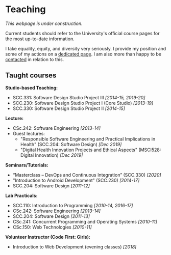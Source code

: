 # Teaching

_This webpage is under construction._

Current students should refer to the University's official course pages for the most up-to-date information.

I take equality, equity, and diversity very seriously. I provide my position and some of my actions on a [dedicated page](../equality.md). I am also more than happy to be [contacted](../index.md#contact-me) in relation to this.

## Taught courses

**Studio-based Teaching:**

- SCC.331: Software Design Studio Project III _[2014-15, 2019-20]_
- SCC.230: Software Design Studio Project I (Core Studio) _[2013-19]_
- SCC.330: Software Design Studio Project II _[2014-15]_

**Lecture:**

- CSc.242: Software Engineering _[2013-14]_
- Guest lectures:
  - "Responsible Software Engineering and Practical Implications in Health" (SCC.204: Software Design) _[Dec 2019]_
  - "Digital Health Innovation Projects and Ethical Aspects" (MSCI528: Digital Innovation) _[Dec 2019]_

**Seminars/Tutorials:**

- “Masterclass – DevOps and Continuous Integration” (SCC.330) _[2020]_
- "Introduction to Android Development" (SCC.230) _[2014-17]_
- SCC.204: Software Design _[2011-12]_

**Lab Practicals:**

- SCC.110: Introduction to Programming _[2010-14, 2016-17]_
- CSc.242: Software Engineering _[2013-14]_
- SCC.204: Software Design _[2011-13]_
- CSc.241: Concurrent Programming and Operating Systems _[2010-11]_
- CSc.150: Web Technologies _[2010-11]_

**Volunteer Instructor (Code First: Girls):**

- Introduction to Web Development (evening classes) _[2018]_
